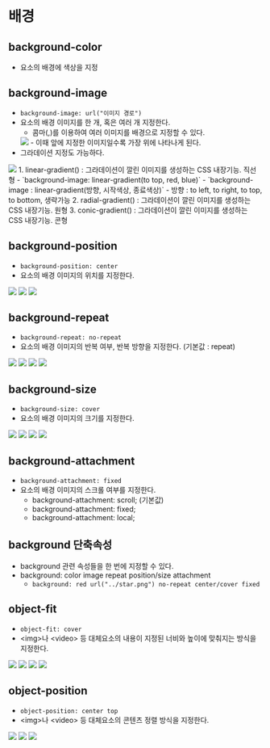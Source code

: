 # 배경
## background-color
- 요소의 배경에 색상을 지정

## background-image
- `background-image: url("이미지 경로")`
- 요소의 배경 이미지를 한 개, 혹은 여러 개 지정한다.
    - 콤마(,)를 이용하여 여러 이미지를 배경으로 지정할 수 있다.
    <img src="../img/배경/2.png">
        - 이때 앞에 지정한 이미지일수록 가장 위에 나타나게 된다.
- 그라데이션 지정도 가능하다.
<img src="../img/배경/1.png">
    1. linear-gradient() : 그라데이션이 깔린 이미지를 생성하는 CSS 내장기능. 직선형
        - `background-image: linear-gradient(to top, red, blue)`
        - `background-image : linear-gradient(방향, 시작색상, 종료색상)`
        - 방향 : to left, to right, to top, to bottom, 생략가능
    2. radial-gradient() : 그라데이션이 깔린 이미지를 생성하는 CSS 내장기능. 원형
    3. conic-gradient()  : 그라데이션이 깔린 이미지를 생성하는 CSS 내장기능. 콘형

## background-position
- `background-position: center`
- 요소의 배경 이미지의 위치를 지정한다.
<img src="../img/배경/3.png">
<img src="../img/배경/4.png">
<img src="../img/배경/5.png">

## background-repeat
- `background-repeat: no-repeat`
- 요소의 배경 이미지의 반복 여부, 반복 방향을 지정한다. (기본값 : repeat)
<img src="../img/배경/6.png">
<img src="../img/배경/7.png">
<img src="../img/배경/8.png">
<img src="../img/배경/9.png">

## background-size
- `background-size: cover`
- 요소의 배경 이미지의 크기를 지정한다.
<img src="../img/배경/10.png">
<img src="../img/배경/11.png">
<img src="../img/배경/12.png">
<img src="../img/배경/13.png">

## background-attachment
- `background-attachment: fixed`
- 요소의 배경 이미지의 스크롤 여부를 지정한다.
    - background-attachment: scroll; (기본값)
    - background-attachment: fixed;
    - background-attachment: local;

## background 단축속성
- background 관련 속성들을 한 번에 지정할 수 있다.
- background: color image repeat position/size attachment
    - `background: red url("../star.png") no-repeat center/cover fixed`

## object-fit
- `object-fit: cover`
- \<img>나 \<video> 등 대체요소의 내용이 지정된 너비와 높이에 맞춰지는 방식을 지정한다.
<img src="../img/배경/14.png">
<img src="../img/배경/15.png">
<img src="../img/배경/16.png">
<img src="../img/배경/17.png">

## object-position
- `object-position: center top`
- \<img>나 \<video> 등 대체요소의 콘텐츠 정렬 방식을 지정한다.
<img src="../img/배경/18.png">
<img src="../img/배경/19.png">
<img src="../img/배경/20.png">